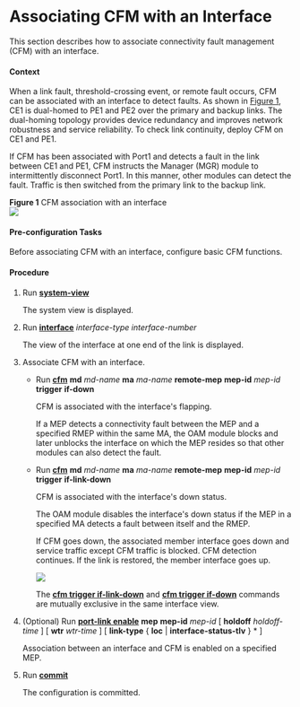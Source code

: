 Associating CFM with an Interface
=================================

This section describes how to associate connectivity fault management (CFM) with an interface.

#### Context

When a link fault, threshold-crossing event, or remote fault occurs, CFM can be associated with an interface to detect faults. As shown in [Figure 1](#EN-US_TASK_0172361951__fig_dc_vrp_cfm_cfg_00001501), CE1 is dual-homed to PE1 and PE2 over the primary and backup links. The dual-homing topology provides device redundancy and improves network robustness and service reliability. To check link continuity, deploy CFM on CE1 and PE1.

If CFM has been associated with Port1 and detects a fault in the link between CE1 and PE1, CFM instructs the Manager (MGR) module to intermittently disconnect Port1. In this manner, other modules can detect the fault. Traffic is then switched from the primary link to the backup link.

**Figure 1** CFM association with an interface  
![](images/fig_dc_vrp_cfm_cfg_00001501.png)

#### Pre-configuration Tasks

Before associating CFM with an interface, configure basic CFM functions.


#### Procedure

1. Run [**system-view**](cmdqueryname=system-view)
   
   
   
   The system view is displayed.
2. Run [**interface**](cmdqueryname=interface) *interface-type* *interface-number*
   
   
   
   The view of the interface at one end of the link is displayed.
3. Associate CFM with an interface.
   * Run [**cfm**](cmdqueryname=cfm) **md** *md-name* **ma** *ma-name* **remote-mep** **mep-id** *mep-id* **trigger** **if-down**
     
     CFM is associated with the interface's flapping.
     
     If a MEP detects a connectivity fault between the MEP and a specified RMEP within the same MA, the OAM module blocks and later unblocks the interface on which the MEP resides so that other modules can also detect the fault.
   * Run [**cfm**](cmdqueryname=cfm) **md** *md-name* **ma** *ma-name* **remote-mep** **mep-id** *mep-id* **trigger** **if-link-down**
     
     CFM is associated with the interface's down status.
     
     The OAM module disables the interface's down status if the MEP in a specified MA detects a fault between itself and the RMEP.
     
     If CFM goes down, the associated member interface goes down and service traffic except CFM traffic is blocked. CFM detection continues. If the link is restored, the member interface goes up.
     
     ![](../../../../public_sys-resources/note_3.0-en-us.png) 
     
     The [**cfm trigger if-link-down**](cmdqueryname=cfm+trigger+if-link-down) and [**cfm trigger if-down**](cmdqueryname=cfm+trigger+if-down) commands are mutually exclusive in the same interface view.
4. (Optional) Run [**port-link enable**](cmdqueryname=port-link+enable) **mep** **mep-id** *mep-id* [ **holdoff** *holdoff-time* ] [ **wtr** *wtr-time* ] [ **link-type** { **loc** | **interface-status-tlv** } \* ]
   
   
   
   Association between an interface and CFM is enabled on a specified MEP.
5. Run [**commit**](cmdqueryname=commit)
   
   
   
   The configuration is committed.